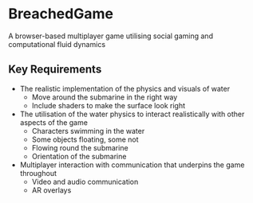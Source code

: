 # BreachedGame
A browser-based multiplayer game utilising social gaming and computational fluid dynamics
## Key Requirements
* The realistic implementation of the physics and visuals of water
    * Move around the submarine in the right way
    * Include shaders to make the surface look right
* The utilisation of the water physics to interact realistically with other aspects of the game
    * Characters swimming in the water
    * Some objects floating, some not
    * Flowing round the submarine
    * Orientation of the submarine
* Multiplayer interaction with communication that underpins the game throughout
    * Video and audio communication
    * AR overlays
